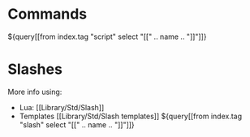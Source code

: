 # Commands
${query[[from index.tag "script" select "[[" .. name .. "]]"]]}
# Slashes
More info using:
- Lua: [[Library/Std/Slash]]
- Templates [[Library/Std/Slash templates]]
${query[[from index.tag "slash" select "[[" .. name .. "]]"]]}
